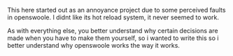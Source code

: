 This here started out as an annoyance project due to some perceived faults in openswoole.
I didnt like its hot reload system, it never seemed to work.

As with everything else, you better understand why certain decisions are made when you have to make them yourself, so i wanted to write this so i better understand why openswoole works the way it works.
